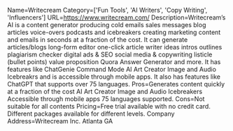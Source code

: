 Name=Writecream
Category=['Fun Tools', 'AI Writers', 'Copy Writing', 'Influencers']
URL=https://www.writecream.com/
Description=Writecream’s AI is a content generator producing cold emails sales messages blog articles voice-overs podcasts and icebreakers creating marketing content and emails in seconds at a fraction of the cost. It can generate articles/blogs long-form editor one-click article writer ideas intros outlines plagiarism checker digital ads & SEO social media & copywriting listicle (bullet points) value proposition Quora Answer Generator and more. It has features like ChatGenie Command Mode AI Art Creator Image and Audio Icebreakrs and is accessible through mobile apps. It also has features like ChatGPT that supports over 75 languages.
Pros=Generates content quickly at a fraction of the cost AI Art Creator Image and Audio Icebreakers Accessible through mobile apps 75 languages supported.
Cons=Not suitable for all contents
Pricing=Free trial available with no credit card. Different packages available for different levels.
Company Address=Writecream Inc. Atlanta GA
